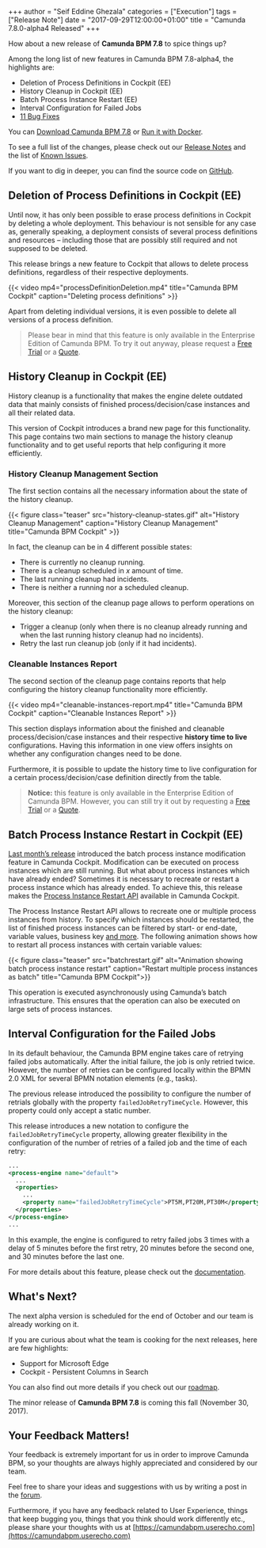 +++
author = "Seif Eddine Ghezala"
categories = ["Execution"]
tags = ["Release Note"]
date = "2017-09-29T12:00:00+01:00"
title = "Camunda 7.8.0-alpha4 Released"
+++

How about a new release of **Camunda BPM 7.8** to spice things up?

Among the long list of new features in Camunda BPM 7.8-alpha4, the highlights are:

* Deletion of Process Definitions in Cockpit (EE)
* History Cleanup in Cockpit (EE)
* Batch Process Instance Restart (EE)
* Interval Configuration for Failed Jobs
* [11 Bug Fixes](https://jira.camunda.com/issues/?jql=issuetype%20%3D%20%22Bug%20Report%22%20AND%20fixVersion%20%3D%207.8.0-alpha4)

You can [Download Camunda BPM 7.8](https://camunda.org/download/#latest) or [Run it with Docker](https://hub.docker.com/r/camunda/camunda-bpm-platform/).


To see a full list of the changes, please check out our [Release Notes](https://jira.camunda.com/secure/ReleaseNote.jspa?projectId=10230&version=15091)
and the list of [Known Issues](https://jira.camunda.com/issues/?jql=affectedVersion%20%3D%207.8.0-alpha4).


If you want to dig in deeper, you can find the source code on [GitHub](https://github.com/camunda/camunda-bpm-platform/releases/tag/7.8.0-alpha4).
<!--more-->

## Deletion of Process Definitions in Cockpit (EE)
Until now, it has only been possible to erase process definitions in Cockpit by deleting a whole deployment. This behaviour is not sensible for any case as, generally speaking, a deployment consists of several process definitions and resources – including those that are possibly still required and not supposed to be deleted.

This release brings a new feature to Cockpit that allows to delete process definitions, regardless of their respective
deployments.

{{< video mp4="processDefinitionDeletion.mp4" title="Camunda BPM Cockpit" caption="Deleting process definitions" >}}

Apart from deleting individual versions, it is even possible to delete all versions of a process definition.

> Please bear in mind that this feature is only available in the Enterprise Edition of Camunda BPM.
> To try it out anyway, please request a [Free Trial](https://camunda.com/trial/) or a
> [Quote](https://camunda.com/bpm/enterprise/quote.php).

## History Cleanup in Cockpit (EE)

History cleanup is a functionality that makes the engine delete outdated data that mainly consists of finished process/decision/case instances and all their related data.

This version of Cockpit introduces a brand new page for this functionality. This page contains two main sections to manage the history cleanup functionality and to get useful reports that help configuring it more efficiently.

### History Cleanup Management Section
The first section contains all the necessary information about the state of the history cleanup.

{{< figure class="teaser" src="history-cleanup-states.gif" alt="History Cleanup Management" caption="History Cleanup Management" title="Camunda BPM Cockpit" >}}

In fact, the cleanup can be in 4 different possible states:

* There is currently no cleanup running.
* There is a cleanup scheduled in _x_ amount of time.
* The last running cleanup had incidents.
* There is neither a running nor a scheduled cleanup.


Moreover, this section of the cleanup page allows to perform operations on the history cleanup:

* Trigger a cleanup (only when there is no cleanup already running and when the last running history cleanup had no incidents).
* Retry the last run cleanup job (only if it had incidents).

### Cleanable Instances Report
The second section of the cleanup page contains reports that help configuring the history cleanup functionality more efficiently.

{{< video mp4="cleanable-instances-report.mp4" title="Camunda BPM Cockpit" caption="Cleanable Instances Report" >}}


This section displays information about the finished and cleanable process/decision/case instances and their respective **history time to live** configurations. Having this information in one view offers insights on whether any configuration changes need to be done.

Furthermore, it is possible to update the history time to live configuration for a certain process/decision/case definition directly from the table.

> **Notice:** this feature is only available in the Enterprise Edition of Camunda BPM.
> However, you can still try it out by requesting a [Free Trial](https://camunda.com/trial/) or a
> [Quote](https://camunda.com/bpm/enterprise/quote.php).

## Batch Process Instance Restart in Cockpit (EE)

[Last month’s release](https://blog.camunda.org/post/2017/08/camunda-bpm-780-alpha3-released/) introduced the batch process instance modification feature in Camunda Cockpit. Modification can be executed on process instances which are still running. But what about process instances which have already ended? Sometimes it is necessary to recreate or restart a process instance which has already ended. To achieve this, this release makes the [Process Instance Restart API](https://docs.camunda.org/manual/latest/user-guide/process-engine/process-instance-restart/) available in Camunda Cockpit.

The Process Instance Restart API allows to recreate one or multiple process instances from history. To specify which instances should be restarted, the list of finished process instances can be filtered by start- or end-date, variable values, business key [and more](https://docs.camunda.org/manual/latest/reference/rest/history/process-instance/post-process-instance-query/#request-body). The following animation shows how to restart all process instances with certain variable values:

{{< figure class="teaser" src="batchrestart.gif" alt="Animation showing batch process instance restart"
caption="Restart multiple process instances as batch" title="Camunda BPM Cockpit">}}

This operation is executed asynchronously using Camunda’s batch infrastructure. This ensures that the operation can also be executed on large sets of process instances.

## Interval Configuration for the Failed Jobs

In its default behaviour, the Camunda BPM engine takes care of retrying failed jobs automatically. After the initial failure, the job is only retried twice. However, the number of retries can be configured locally within the BPMN 2.0 XML for several BPMN notation elements (e.g., tasks).

The previous release introduced the possibility to configure the number of retrials globally with the property `failedJobRetryTimeCycle`. However, this property could only accept a static number.

This release introduces a new notation to configure the `failedJobRetryTimeCycle` property, allowing greater flexibility in the configuration of the number of retries of a failed job and the time of each retry:

```xml
...
<process-engine name="default">
  ...
  <properties>
    ...
    <property name="failedJobRetryTimeCycle">PT5M,PT20M,PT30M</property>
  </properties>
</process-engine>
...
```

In this example, the engine is configured to retry failed jobs 3 times with a delay of 5 minutes before the first retry, 20 minutes before the second one, and 30 minutes before the last one.

For more details about this feature, please check out the
[documentation](https://docs.camunda.org/manual/latest/user-guide/process-engine/the-job-executor/#retry-intervals).


## What's Next?
The next alpha version is scheduled for the end of October and our team is already working on it.

If you are curious about what the team is cooking for the next releases, here are few highlights:

* Support for Microsoft Edge
* Cockpit - Persistent Columns in Search

You can also find out more details if you check out our [roadmap](https://camunda.org/roadmap).

The minor release of **Camunda BPM 7.8** is coming this fall (November 30, 2017).

## Your Feedback Matters!
Your feedback is extremely important for us in order to improve Camunda BPM, so your thoughts are always highly appreciated and considered by our team.

Feel free to share your ideas and suggestions with us by writing a post in the [forum](https://forum.camunda.org/).

Furthermore, if you have any feedback related to User Experience, things that keep bugging you, things that you think should work differently etc., please share your thoughts with us at [https://camundabpm.userecho.com](https://camundabpm.userecho.com)
